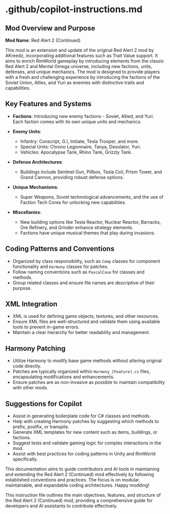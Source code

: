 # .github/copilot-instructions.md

## Mod Overview and Purpose

**Mod Name**: Red Alert 2 (Continued)

This mod is an extension and update of the original Red Alert 2 mod by AKreedz, incorporating additional features such as Trait Value support. It aims to enrich RimWorld gameplay by introducing elements from the classic Red Alert 2 and Mental Omega universe, including new factions, units, defenses, and unique mechanics. The mod is designed to provide players with a fresh and challenging experience by introducing the factions of the Soviet Union, Allies, and Yuri as enemies with distinctive traits and capabilities.

## Key Features and Systems

- **Factions**: Introducing new enemy factions - Soviet, Allied, and Yuri. Each faction comes with its own unique units and mechanics.

- **Enemy Units**:
  - Infantry: Conscript, G.I, Initiate, Tesla Trooper, and more.
  - Special Units: Chrono Legionnaire, Tanya, Desolator, Yuri.
  - Vehicles: Apocalypse Tank, Rhino Tank, Grizzly Tank.

- **Defense Architectures**:
  - Buildings include Sentinel Gun, Pillbox, Tesla Coil, Prism Tower, and Grand Cannon, providing robust defense options.

- **Unique Mechanisms**:
  - Super Weapons, Soviet technological advancements, and the use of Faction Tech Cores for unlocking new capabilities.

- **Miscellanies**:
  - New building options like Tesla Reactor, Nuclear Reactor, Barracks, Ore Refinery, and Grinder enhance strategy elements.
  - Factions have unique musical themes that play during invasions.

## Coding Patterns and Conventions

- Organized by class responsibility, such as `Comp` classes for component functionality and `Harmony` classes for patches.
- Follow naming conventions such as `PascalCase` for classes and methods.
- Group related classes and ensure file names are descriptive of their purpose.

## XML Integration

- XML is used for defining game objects, textures, and other resources.
- Ensure XML files are well-structured and validate them using available tools to prevent in-game errors.
- Maintain a clear hierarchy for better readability and management.

## Harmony Patching

- Utilize Harmony to modify base game methods without altering original code directly.
- Patches are typically organized within `Harmony_[Feature].cs` files, encapsulating modifications and enhancements.
- Ensure patches are as non-invasive as possible to maintain compatibility with other mods.

## Suggestions for Copilot

- Assist in generating boilerplate code for C# classes and methods.
- Help with creating Harmony patches by suggesting which methods to prefix, postfix, or transpile.
- Generate XML templates for new content such as items, buildings, or factions.
- Suggest tests and validate gaming logic for complex interactions in the mod.
- Assist with best practices for coding patterns in Unity and RimWorld specifically.

This documentation aims to guide contributors and AI tools in maintaining and extending the Red Alert 2 (Continued) mod effectively by following established conventions and practices. The focus is on modular, maintainable, and expandable coding architectures. Happy modding!


This instruction file outlines the main objectives, features, and structure of the Red Alert 2 (Continued) mod, providing a comprehensive guide for developers and AI assistants to contribute effectively.
